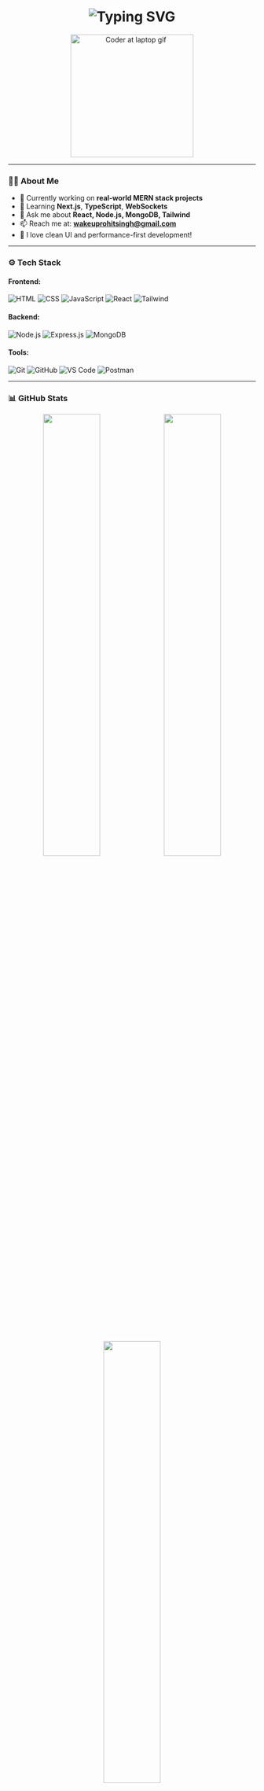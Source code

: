 <!-- HEADER with Typing SVG -->
<h1 align="center">
  <img src="https://readme-typing-svg.herokuapp.com?font=Fira+Code&duration=3000&pause=1000&color=F75C7E&center=true&vCenter=true&width=435&lines=Hi+%F0%9F%91%8B%2C+I'm+Rohit+Kumar;MERN+Stack+Developer;React+%7C+Node+%7C+MongoDB+%7C+Express;Front-end+Lover+%7C+Problem+Solver;Welcome+to+My+GitHub+Profile!%F0%9F%9A%80" alt="Typing SVG">
</h1>

<!-- Coder GIF -->
<p align="center">
  <img src="https://media.giphy.com/media/LMt9638dO8dftAjtco/giphy.gif" width="250" alt="Coder at laptop gif" />
</p>

---

### 👨‍💻 About Me

- 🔭 Currently working on **real-world MERN stack projects**
- 🌱 Learning **Next.js**, **TypeScript**, **WebSockets**
- 💬 Ask me about **React, Node.js, MongoDB, Tailwind**
- 📫 Reach me at: **wakeuprohitsingh@gmail.com**
- 🧠 I love clean UI and performance-first development!

---

### ⚙️ Tech Stack

#### Frontend:
![HTML](https://img.shields.io/badge/-HTML-E34F26?style=for-the-badge&logo=html5&logoColor=white)
![CSS](https://img.shields.io/badge/-CSS-1572B6?style=for-the-badge&logo=css3)
![JavaScript](https://img.shields.io/badge/-JavaScript-F7DF1E?style=for-the-badge&logo=javascript&logoColor=black)
![React](https://img.shields.io/badge/-React-61DAFB?style=for-the-badge&logo=react)
![Tailwind](https://img.shields.io/badge/-TailwindCSS-38B2AC?style=for-the-badge&logo=tailwind-css)

#### Backend:
![Node.js](https://img.shields.io/badge/-Node.js-339933?style=for-the-badge&logo=node.js&logoColor=white)
![Express.js](https://img.shields.io/badge/-Express.js-000000?style=for-the-badge&logo=express&logoColor=white)
![MongoDB](https://img.shields.io/badge/-MongoDB-4EA94B?style=for-the-badge&logo=mongodb)

#### Tools:
![Git](https://img.shields.io/badge/-Git-F05032?style=for-the-badge&logo=git)
![GitHub](https://img.shields.io/badge/-GitHub-181717?style=for-the-badge&logo=github)
![VS Code](https://img.shields.io/badge/-VSCode-007ACC?style=for-the-badge&logo=visual-studio-code)
![Postman](https://img.shields.io/badge/-Postman-FF6C37?style=for-the-badge&logo=postman)

---

### 📊 GitHub Stats

<p align="center">
  <img src="https://github-readme-stats.vercel.app/api?username=rohitkumargit&show_icons=true&theme=tokyonight" width="48%" />
  <img src="https://github-readme-streak-stats.herokuapp.com/?user=rohitkumargit&theme=tokyonight" width="48%" />
</p>

<p align="center">
  <img src="https://github-readme-stats.vercel.app/api/top-langs/?username=rohitkumargit&layout=compact&theme=tokyonight" width="48%" />
</p>

---

### 🌐 Contribution Activity

<p align="center">
  <img src="https://activity-graph.herokuapp.com/graph?username=rohitkumargit&bg_color=0d1117&color=F75C7E&line=F75C7E&point=FFFFFF&area=true&hide_border=true" alt="GitHub Activity Graph" />
</p>

---

### 💬 Dev Quote of the Day

<p align="center">
  <img src="https://quotes-github-readme.vercel.app/api?type=horizontal&theme=tokyonight" />
</p>

---

### 🔗 Connect with Me

<p align="center">
  <a href="mailto:wakeuprohitsingh@gmail.com">
    <img src="https://img.shields.io/badge/-Gmail-D14836?style=for-the-badge&logo=gmail&logoColor=white" />
  </a>
  <a href="https://linkedin.com/in/rohitkumargit">
    <img src="https://img.shields.io/badge/-LinkedIn-0077B5?style=for-the-badge&logo=linkedin&logoColor=white" />
  </a>
  <a href="https://github.com/rohitkumargit">
    <img src="https://img.shields.io/badge/-GitHub-000?style=for-the-badge&logo=github&logoColor=white" />
  </a>
</p>

---

<p align="center">✨ Thanks for visiting my GitHub profile! Don’t forget to ⭐️ my repositories if you find them useful!</p>
